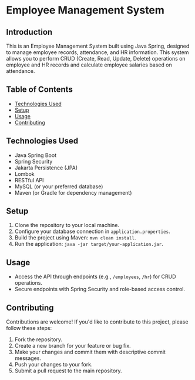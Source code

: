 # Employee Management System

## Introduction
This is an Employee Management System built using Java Spring, designed to manage employee records, attendance, and HR information. This system allows you to perform CRUD (Create, Read, Update, Delete) operations on employee and HR records and calculate employee salaries based on attendance.

## Table of Contents
- [Technologies Used](#technologies-used)
- [Setup](#setup)
- [Usage](#usage)
- [Contributing](#contributing)



## Technologies Used
- Java Spring Boot
- Spring Security
- Jakarta Persistence (JPA)
- Lombok
- RESTful API
- MySQL (or your preferred database)
- Maven (or Gradle for dependency management)

## Setup
1. Clone the repository to your local machine.
2. Configure your database connection in `application.properties`.
3. Build the project using Maven: `mvn clean install`.
4. Run the application: `java -jar target/your-application.jar`.

## Usage
- Access the API through endpoints (e.g., `/employees`, `/hr`) for CRUD operations.
- Secure endpoints with Spring Security and role-based access control.



## Contributing
Contributions are welcome! If you'd like to contribute to this project, please follow these steps:
1. Fork the repository.
2. Create a new branch for your feature or bug fix.
3. Make your changes and commit them with descriptive commit messages.
4. Push your changes to your fork.
5. Submit a pull request to the main repository.

